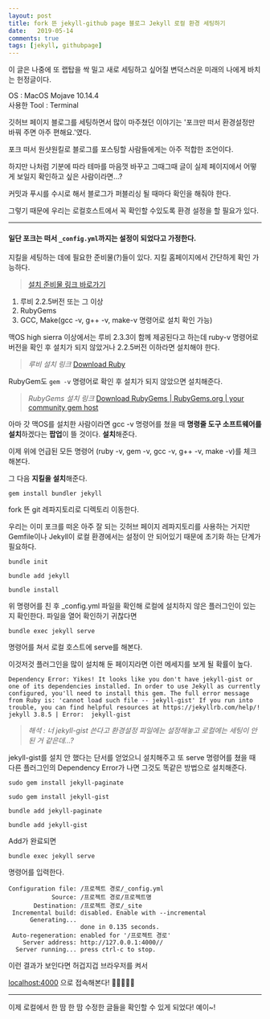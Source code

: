 ```yaml
---
layout: post
title: fork 뜬 jekyll-github page 블로그 Jekyll 로컬 환경 세팅하기
date:   2019-05-14
comments: true
tags: [jekyll, githubpage]
---
```



이 글은 나중에 또 랩탑을 싹 밀고 새로 세팅하고 싶어질 변덕스러운 미래의 나에게 바치는 헌정글이다.

OS : MacOS Mojave 10.14.4  
사용한 Tool : Terminal

깃허브 페이지 블로그를 세팅하면서 많이 마주쳤던 이야기는 '포크만 떠서 환경설정만 바꿔 주면 아주 편해요.'였다.

포크 떠서 원샷원킬로 블로그를 포스팅할 사람들에게는 아주 적합한 조언이다.  

하지만 나처럼 기분에 따라 테마를 마음껏 바꾸고 그때그때 글이 실제 페이지에서 어떻게 보일지 확인하고 싶은 사람이라면...?
  
커밋과 푸시를 수시로 해서 블로그가 퍼블리싱 될 때마다 확인을 해줘야 한다.         

그렇기 때문에 우리는 로컬호스트에서 꼭 확인할 수있도록 환경 설정을 할 필요가 있다.   

---

#### 일단 포크는 떠서 `_config.yml`까지는 설정이 되었다고 가정한다.  

지킬을 세팅하는 데에 필요한 준비물(?)들이 있다. 지킬 홈페이지에서 간단하게 확인 가능하다.  


>[설치 준비물 링크 바로가기](https://jekyllrb-ko.github.io/docs/installation/#requirements)          


1. 루비 2.2.5버전 또는 그 이상
2. RubyGems
3. GCC, Make(gcc -v, g++ -v, make-v 명령어로 설치 확인 가능)



맥OS high sierra 이상에서는 루비 2.3.3이 함께 제공된다고 하는데 ruby-v 명령어로 버전을 확인 후 설치가 되지 않았거나 2.2.5버전 이하라면 설치해야 한다.

>*루비 설치 링크*
[Download Ruby](https://www.ruby-lang.org/en/downloads/)



RubyGem도 `gem -v` 명령어로 확인 후 설치가 되지 않았으면 설치해준다.

>*RubyGems 설치 링크*
[Download RubyGems | RubyGems.org | your community gem host](https://rubygems.org/pages/download)



아마 갓 맥OS를 설치한 사람이라면 gcc -v 명령어를 쳤을 때 **명령줄 도구 소프트웨어를 설치**하겠다는 **팝업**이 뜰 것이다. **설치**해준다.

이제 위에 언급된 모든 명령어 (ruby -v, gem -v, gcc -v, g++ -v, make -v)를 체크해본다.



그 다음 **지킬을 설치**해준다.

`gem install bundler jekyll`



fork 뜬 git 레파지토리로 디렉토리 이동한다.

우리는 이미 포크를 떠온 아주 잘 되는 깃허브 페이지 레파지토리를 사용하는 거지만 Gemfile이나 Jekyll이 로컬 환경에서는 설정이 안 되어있기 때문에 초기화 하는 단계가 필요하다.

`bundle init`

`bundle add jekyll`

`bundle install`




위 명령어를 친 후 _config.yml 파일을 확인해 로컬에 설치하지 않은 플러그인이 있는지 확인한다. 파일을 열어 확인하기 귀찮다면

`bundle exec jekyll serve`

명령어를 쳐서 로컬 호스트에 serve를 해본다. 

이것저것 플러그인을 많이 설치해 둔 페이지라면 이런 메세지를 보게 될 확률이 높다.

    Dependency Error: Yikes! It looks like you don't have jekyll-gist or one of its dependencies installed. In order to use Jekyll as currently configured, you'll need to install this gem. The full error message from Ruby is: 'cannot load such file -- jekyll-gist' If you run into trouble, you can find helpful resources at https://jekyllrb.com/help/! 
    jekyll 3.8.5 | Error:  jekyll-gist

>*해석 : 너 jekyll-gist 쓴다고 환경설정 파일에는 설정해놓고 로컬에는 세팅이 안 된 거 같은데...?*



jekyll-gist를 설치 안 했다는 단서를 얻었으니 설치해주고 또 serve 명령어를 쳤을 때 다른 플러그인의 Dependency Error가 나면 그것도 똑같은 방법으로 설치해준다.

`sudo gem install jekyll-paginate`

`sudo gem install jekyll-gist`

`bundle add jekyll-paginate`

`bundle add jekyll-gist`



Add가 완료되면

`bundle exec jekyll serve`

명령어를 입력한다.



    Configuration file: /프로젝트 경로/_config.yml
                Source: /프로젝트 경로/프로젝트명
           Destination: /프로젝트 경로/_site
     Incremental build: disabled. Enable with --incremental
          Generating... 
                        done in 0.135 seconds.
     Auto-regeneration: enabled for '/프로젝트 경로'
        Server address: http://127.0.0.1:4000//
      Server running... press ctrl-c to stop.

이런 결과가 보인다면 허겁지겁 브라우저를 켜서

[localhost:4000](http://localhost:4000) 으로 접속해본다! 👏👏👏👏👏 

---





이제 로컬에서 한 땀 한 땀 수정한 글들을 확인할 수 있게 되었다! 예이~!
